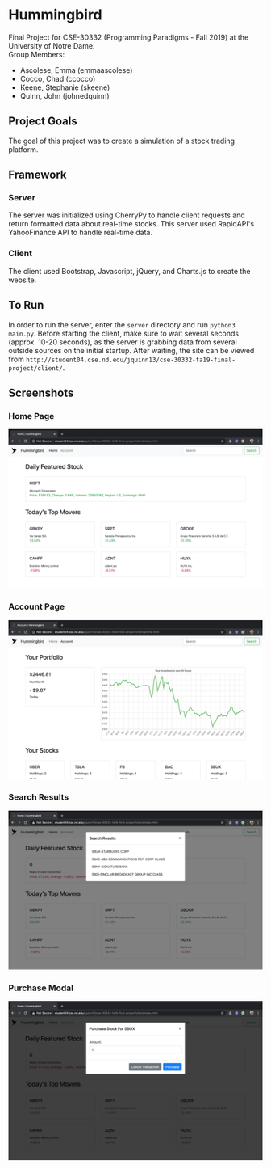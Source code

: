 # Hummingbird
Final Project for CSE-30332 (Programming Paradigms - Fall 2019) at the University of Notre Dame.  
Group Members:
- Ascolese, Emma     (emmaascolese)
- Cocco, Chad         (ccocco)
- Keene, Stephanie   (skeene)
- Quinn, John        (johnedquinn)

## Project Goals
The goal of this project was to create a simulation of a stock trading platform.

## Framework

### Server
The server was initialized using CherryPy to handle client requests and return formatted data about real-time stocks. This server used RapidAPI's YahooFinance API to handle real-time data.

### Client
The client used Bootstrap, Javascript, jQuery, and Charts.js to create the website.

## To Run
In order to run the server, enter the `server` directory and run `python3 main.py`. Before starting the client, make sure to wait several seconds (approx. 10-20 seconds), as the server is grabbing data from several outside sources on the initial startup. After waiting, the site can be viewed from `http://student04.cse.nd.edu/jquinn13/cse-30332-fa19-final-project/client/`.

## Screenshots
### Home Page
![Alt text](./client/images/home_page.png?raw=true "Home Page")
### Account Page
![Alt text](./client/images/account_page.png?raw=true "Account Page")
### Search Results
![Alt text](./client/images/search.png?raw=true "Search Results")
### Purchase Modal
![Alt text](./client/images/purchase.png?raw=true "Purchase Modal")